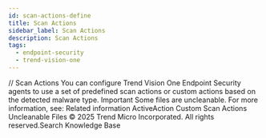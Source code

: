 ```yaml
---
id: scan-actions-define
title: Scan Actions
sidebar_label: Scan Actions
description: Scan Actions
tags:
  - endpoint-security
  - trend-vision-one
---
```


/*<![CDATA[*/ $('#title').html($('meta[name=map-description]').attr('content')); /*]]>*/ Scan Actions You can configure Trend Vision One Endpoint Security agents to use a set of predefined scan actions or custom actions based on the detected malware type. Important Some files are uncleanable. For more information, see: Related information ActiveAction Custom Scan Actions Uncleanable Files © 2025 Trend Micro Incorporated. All rights reserved.Search Knowledge Base